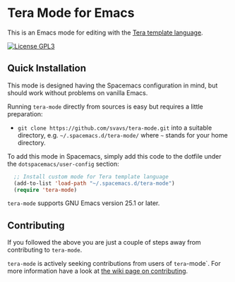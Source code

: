 Tera Mode for Emacs
======================

This is an Emacs mode for editing with the [Tera template language](https:://tera.netlify.app/).

[![License GPL3](https://img.shields.io/badge/license-GPL3-blue.svg)](https://github.com/svavs/tera-mode/blob/master/LICENSE.txt)


## Quick Installation

This mode is designed having the Spacemacs configuration in mind, but should work without problems on vanilla Emacs. 

Running `tera-mode` directly from sources is easy but requires a little preparation:

- `git clone https://github.com/svavs/tera-mode.git` into a
  suitable directory, e.g. `~/.spacemacs.d/tera-mode/` where `~`
  stands for your home directory.

To add this mode in Spacemacs, simply add this code to the dotfile under the `dotspacemacs/user-config` section:


```el
  ;; Install custom mode for Tera template language
  (add-to-list 'load-path "~/.spacemacs.d/tera-mode")
  (require 'tera-mode)
```

`tera-mode` supports GNU Emacs version 25.1 or later.


## Contributing

If you followed the above you are just a couple of steps away from
contributing to `tera-mode`.

`tera-mode` is actively seeking contributions from users of `tera`-mode`. 
For more information have a look at [the wiki page on contributing](https://github.com/svavs/tera-mode/wiki/Contributing).


